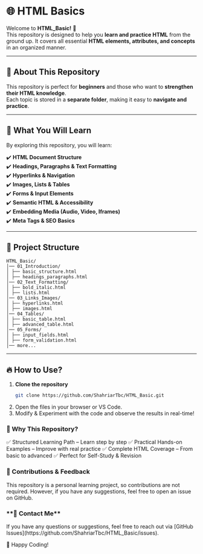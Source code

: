 # 🌐 HTML Basics  

Welcome to **HTML_Basic!** 🎯  
This repository is designed to help you **learn and practice HTML** from the ground up. It covers all essential **HTML elements, attributes, and concepts** in an organized manner.  

---

## 📌 About This Repository  
This repository is perfect for **beginners** and those who want to **strengthen their HTML knowledge**.  
Each topic is stored in a **separate folder**, making it easy to **navigate and practice**.  

---

## 🚀 What You Will Learn  
By exploring this repository, you will learn:  

✔️ **HTML Document Structure**  
✔️ **Headings, Paragraphs & Text Formatting**  
✔️ **Hyperlinks & Navigation**  
✔️ **Images, Lists & Tables**  
✔️ **Forms & Input Elements**  
✔️ **Semantic HTML & Accessibility**  
✔️ **Embedding Media (Audio, Video, Iframes)**  
✔️ **Meta Tags & SEO Basics**  

---

## 📂 Project Structure  
```
HTML_Basic/
│── 01_Introduction/
│ ├── basic_structure.html
│ ├── headings_paragraphs.html
│── 02_Text_Formatting/
│ ├── bold_italic.html
│ ├── lists.html
│── 03_Links_Images/
│ ├── hyperlinks.html
│ ├── images.html
│── 04_Tables/
│ ├── basic_table.html
│ ├── advanced_table.html
│── 05_Forms/
│ ├── input_fields.html
│ ├── form_validation.html
│── more...
```

---

## 🔥 How to Use?  

1. **Clone the repository**  
   ```bash
   git clone https://github.com/ShahriarTbc/HTML_Basic.git
2. Open the files in your browser or VS Code.  
3. Modify & Experiment with the code and observe the results in real-time! 

<h3>🎯 Why This Repository?</h3>
✅ Structured Learning Path – Learn step by step  
✅ Practical Hands-on Examples – Improve with real practice  
✅ Complete HTML Coverage – From basic to advanced  
✅ Perfect for Self-Study & Revision

<h3>🌟 Contributions & Feedback</h3>
This repository is a personal learning project, so contributions are not required.  
However, if you have any suggestions, feel free to open an issue on GitHub.  



<h3>**📧 Contact Me**</h3>
If you have any questions or suggestions, feel free to reach out via [GitHub Issues](https://github.com/ShahriarTbc/HTML_Basic/issues).  

🚀 Happy Coding!


